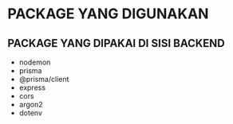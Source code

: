 # PACKAGE YANG DIGUNAKAN

## PACKAGE YANG DIPAKAI DI SISI BACKEND

* nodemon
* prisma
* @prisma/client
* express
* cors
* argon2
* dotenv
